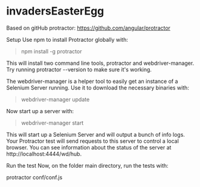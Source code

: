 # invadersEasterEgg

Based on gitHub protractor: https://github.com/angular/protractor

Setup
Use npm to install Protractor globally with:
>npm install -g protractor

This will install two command line tools, protractor and webdriver-manager. Try running protractor --version to make sure it's working.

The webdriver-manager is a helper tool to easily get an instance of a Selenium Server running. Use it to download the necessary binaries with:
>webdriver-manager update

Now start up a server with:
>webdriver-manager start

This will start up a Selenium Server and will output a bunch of info logs. Your Protractor test will send requests to this server to control a local browser. You can see information about the status of the server at http://localhost:4444/wd/hub.

Run the test
Now, on the folder main directory, run the tests with:

protractor conf/conf.js
